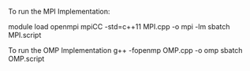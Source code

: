 To run the MPI Implementation:

module load openmpi
mpiCC -std=c++11 MPI.cpp -o mpi -lm
sbatch MPI.script

To run the OMP Implementation
g++ -fopenmp OMP.cpp -o omp 
sbatch OMP.script